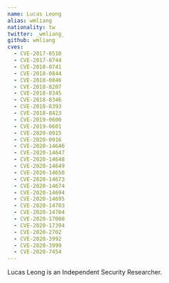 ```yaml
---
name: Lucas Leong
alias: wmliang
nationality: tw
twitter: _wmliang_
github: wmliang
cves:
  - CVE-2017-8510
  - CVE-2017-8744
  - CVE-2018-0741
  - CVE-2018-0844
  - CVE-2018-0846
  - CVE-2018-8207
  - CVE-2018-8345
  - CVE-2018-8346
  - CVE-2018-8393
  - CVE-2018-8423
  - CVE-2019-0600
  - CVE-2019-0601
  - CVE-2020-0915
  - CVE-2020-0916
  - CVE-2020-14646
  - CVE-2020-14647
  - CVE-2020-14648
  - CVE-2020-14649
  - CVE-2020-14650
  - CVE-2020-14673
  - CVE-2020-14674
  - CVE-2020-14694
  - CVE-2020-14695
  - CVE-2020-14703
  - CVE-2020-14704
  - CVE-2020-17008
  - CVE-2020-17394
  - CVE-2020-2702
  - CVE-2020-3992
  - CVE-2020-3999
  - CVE-2020-7454
---
```

Lucas Leong is an Independent Security Researcher.
